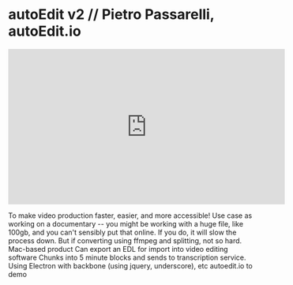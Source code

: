# autoEdit v2 // Pietro Passarelli, autoEdit.io

<iframe width="560" height="315" src="https://www.youtube.com/embed/8SzqXMu0Sz0" frameborder="0" allowfullscreen></iframe>


To make video production faster, easier, and more accessible!
Use case as working on a documentary -- you might be working with a huge file, like 100gb, and you can't sensibly put that online. If you do, it will slow the process down. But if converting using ffmpeg and splitting, not so hard.
Mac-based product
Can export an EDL for import into video editing software
Chunks into 5 minute blocks and sends to transcription service.
Using Electron with backbone (using jquery, underscore), etc
autoedit.io to demo 
